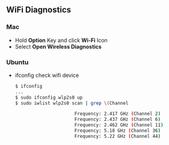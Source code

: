 ## WiFi Diagnostics

### Mac

* Hold **Option** Key and click **Wi-Fi** Icon
* Select **Open Wireless Diagnostics**



### Ubuntu

* ifconfig check wifi device

  ```bash
  $ ifconfig
  ...
  $ sudo ifconfig wlp2s0 up
  $ sudo iwlist wlp2s0 scan | grep \(Channel
  
  						Frequency: 2.417 GHz (Channel 2)
  						Frequency: 2.437 GHz (Channel 6)
  						Frequency: 2.462 GHz (Channel 11)
  						Frequency: 5.18 GHz (Channel 36)
  						Frequency: 5.22 GHz (Channel 44)
  ```

  



